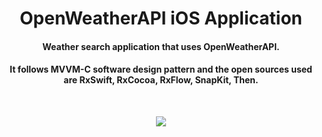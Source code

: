 # <div align="center">OpenWeatherAPI iOS Application</div>
#### **<div align="center">Weather search application that uses OpenWeatherAPI.</div>**
#### <div align="center">It follows MVVM-C software design pattern and the open sources used are RxSwift, RxCocoa, RxFlow, SnapKit, Then.</div>
<br>
<p align="center"><img src="https://user-images.githubusercontent.com/60169777/103261024-332e2c80-49e3-11eb-9452-ac9b372aeaa6.gif"></p>
